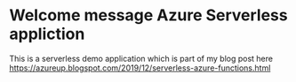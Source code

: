 # Welcome message Azure Serverless appliction 

This is a serverless demo application which is part of my blog post here 
https://azureup.blogspot.com/2019/12/serverless-azure-functions.html 
